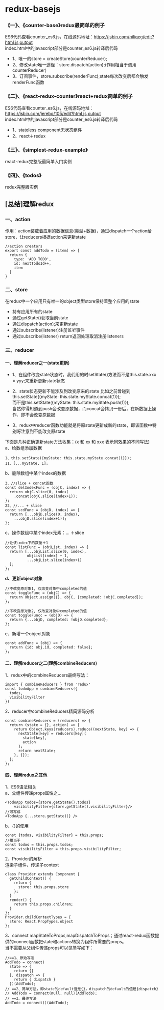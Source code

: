 # redux-basejs

### 《一》、《counter-base》redux最简单的例子
ES6代码查看counter_es6.js，在线源码地址：https://jsbin.com/niliqeg/edit?html,js,output   <br />
index.html中的javascript部分是counter_es6.js转译后代码

* 1、唯一的store = createStore(counterReducer);
* 2、修改state唯一途径：store.dispatch(action);(作用相当于调用counterReducer)
* 3、订阅事件，store.subscribe(renderFunc);state每次改变后都会触发renderFunc函数

### 《二》、《react-redux-counter》react+redux简单的例子
ES6代码查看counter_es6.js，在线源码地址：https://jsbin.com/jerebo/105/edit?html,js,output  <br />
index.html中的javascript部分是counter_es6.js转译后代码

* 1、stateless component无状态组件
* 2、react＋redux

### 《三》、《simplest-redux-example》
react-redux完整版最简单入门实例

### 《四》、《todos》
redux完整版实例

## [总结]理解redux

### 一、action

作用：action装载着应用的数据信息(类型+数据)，通过dispatch一个action给store，让reducers根据action来更新state
```
//action creators
export const addTodo = (item) => {
  return {
    type: 'ADD_TODO',
    id: nextTodoId++,
    item
  }
}
```
### 二、store
在redux中一个应用只有唯一的object类型store保持着整个应用的state
* 持有应用所有的state
* 通过getState()获取当前state
* 通过dispatch(action);来更新state
* 通过subscribe(listener)注册监听事件
* 通过subscribe(listener) return返回处理取消注册listeners

### 三、reducer

#### 一、理解reducer之一(state更新)
* 1、在组件改变state状态时，我们用的时setState()方法而不是this.state.xxx = yyy;来重新更新state状态
* 2、state状态更新不能涉及到改变原来的state
比如之前曾碰到this.setState({myState: this.state.myState.concat(1)}); <br/>
而不是this.setState({myState: this.state.myState.push(1)}); <br/>
当然你得知道到push会改变原数据，而concat会拷贝一份后，在新数据上操作，即不会改变原数据 <br/>

* 3、redux中reducer函数功能就是将原state更新成新的state，即该函数中特别呀注意到不能改变原state

下面是几种正确更新state方法收集：(x 和 xx 和 xxx 表示同效果的不同写法) <br/>
a、给数组添加数据 <br/>
```
1、this.setState({myState: this.state.myState.concat(1)});
11、[...myState, 1];
```
b、删除数组中某个index的数据 <br/>
```
2、//slice + concat函数
const delIndexFunc = (objC, index) => {
  return objC.slice(0, index)
    .concat(objC.slice(index+1));
};
22、//... + slice
const scdFunc = (objD, index) => {
  return [...objD.slice(0, index),
    ...objD.slice(index+1)];
};
```
c、操作数组中某个index元素：… ＋slice <br/>
```
//让该index下的数据＋1
const listFunc = (objList, index) => {
  return [...objList.slice(0, index),
          objList[index] + 1,
          ...objList.slice(index+1)
  ];
};
```
**d、更新object对象** <br/>
```
//不改变原对象1, 仅改变对象中completed的值
const toggleFunc = (objC) => {
  return Object.assign({}, objC, {completed: !objC.completed});
};

//不改变原对象2, 仅改变对象中completed的值
const toggleFuncc = (objD) => {
  return {...objD, completed: !objD.completed};
};
```
e、新增一个object对象 <br/>
```
const addFunc = (obj) => {
  return {id: obj.id, completed: false};
};
```
#### 二、理解reducer之二(理解combineReducers)
1、redux中的combineReducers最终写法：<br/>
```
import { combineReducers } from 'redux'
const todoApp = combineReducers({
  todos,
  visibilityFilter
})
```
2、reducer中combineReducers精简源码分析 <br/>
```
const combineReducers = (reducers) => {
  return (state = {}, action) => {
    return Object.keys(reducers).reduce((nextState, key) => {
      nextState[key] = reducers[key](
        state[key],
        action
      );
      return nextState;
    }, {});
  };
};
```

#### 四、理解redux之其他
1、ES6语法相关 <br/>
a、父组件传递props属性之... <br/>
```
<TodoApp todos={store.getState().todos}
	visibilityFilter={store.getState().visibilityFilter}/>
//可写成
<TodoApp {...store.getState()} />
```
b、{}的使用 <br/>
```
const {todos, visibilityFilter} = this.props;
//相当于
const todos = this.props.todos;
const visibilityFilter = this.props.visibilityFilter;
```
2、Provider的解析 <br/>
渲染子组件，传递子context <br/>
```
class Provider extends Component {
  getChildContext() {
    return {
      store: this.props.store
    };
  }
  render() {
    return this.props.children;
  }
};
Provider.childContextTypes = {
  store: React.PropTypes.object
};
```
3、connect
mapStateToProps,mapDispatchToProps；通过react-redux函数提供的connect函数把state和actions转换为组件所需要的props。<br/>
当不需要从父组件传递props可以见简写如下：<br/>
```
//==1、原始写法
AddTodo = connect(
  state => {
    return {}
  }, dispatch => {
    return { dispatch }
  })(AddTodo);
// ==2、简单方法，即state的default值是{}，dispatch的default的值是{dispatch}
// AddTodo = connect(null, null)(AddTodo);
// ==3、最终写法
AddTodo = connect()(AddTodo);
```
